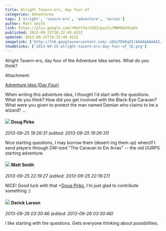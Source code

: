 ```yaml
---
title: Alright Tavern-ers, day four of
categories: Adventures
tags: ['alright', 'tavern-ers', 'adventure', 'series']
author: Matt Smith
link: https://plus.google.com/+MattSmith83/posts/MWKHb2HtqXo
published: 2013-09-25T18:32:49.425Z
updated: 2013-09-25T18:32:49.425Z
imagelink: ['http://lh6.googleusercontent.com/-iOGyTDkRqXI/AAAAAAAAAAI/AAAAAAAAAEw/QDXE7b3AdsM/s512-c/photo.jpg']
thumblinks: ['2013-09-25-alright-tavern-ers-day-four-of_tb.png']
---
```


Alright Tavern-ers, day four of the Adventure Idea series. What do you think?


Attachment:

<a href='http://playtofindout.blogspot.com/2013/09/adventure-idea-day-four.html'>Adventure Idea (Day Four)</a>


When writing this adventure idea, I thought I'd start with the questions. What do you think? How did you get involved with the Black-Eye Caravan? What were you given to protect the man named Damian who claims to be a wizard? ...
<div id='comment z13ddfa4eqfwcbn3u23wvpqibrubtlunq'>
  <h4><img src='{{site.baseurl}}//images/avatars/108043668619467070905_photo.jpg'> Doug Pirko</h4>
      <p><cite>2013-09-25 19:26:31 (edited: 2013-09-25 19:26:31)</cite></p>
        <p>Nice starting questions, I may borrow them (desert-ing them up) when/if I send players through DW-ized &quot;The Caravan to Ein Arras&quot; -- the old GURPS starting adventure.</p>
</div>
        

<div id='comment z13ddfa4eqfwcbn3u23wvpqibrubtlunq'>
  <h4><img src='{{site.baseurl}}//images/avatars/114058978089705547111_photo.jpg'> Matt Smith</h4>
      <p><cite>2013-09-25 22:19:27 (edited: 2013-09-25 22:19:27)</cite></p>
        <p>NICE! Good luck with that <span class="proflinkWrapper"><span class="proflinkPrefix">+</span><a class="proflink" href="https://plus.google.com/108043668619467070905" oid="108043668619467070905">Doug Pirko</a></span>, I&#39;m just glad to contribute something :)</p>
</div>
        

<div id='comment z13ddfa4eqfwcbn3u23wvpqibrubtlunq'>
  <h4><img src='{{site.baseurl}}//images/avatars/117423117292103660159_photo.jpg'> Derick Larson</h4>
      <p><cite>2013-09-26 03:30:46 (edited: 2013-09-26 03:30:46)</cite></p>
        <p>I like starting with the questions. Gets everyone thinking about possibilities.</p>
</div>
        